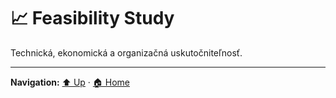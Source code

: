 # 📈 Feasibility Study

Technická, ekonomická a organizačná uskutočniteľnosť.

---
**Navigation:** [⬆️ Up](./index.md) · [🏠 Home](../index.md)
